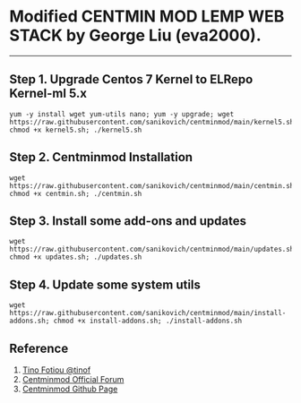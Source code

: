 # Modified CENTMIN MOD LEMP WEB STACK by George Liu (eva2000).
---

## Step 1. Upgrade Centos 7 Kernel to ELRepo Kernel-ml 5.x
```
yum -y install wget yum-utils nano; yum -y upgrade; wget https://raw.githubusercontent.com/sanikovich/centminmod/main/kernel5.sh; chmod +x kernel5.sh; ./kernel5.sh
```

## Step 2. Centminmod Installation
```
wget https://raw.githubusercontent.com/sanikovich/centminmod/main/centmin.sh; chmod +x centmin.sh; ./centmin.sh
```

## Step 3. Install some add-ons and updates
```
wget https://raw.githubusercontent.com/sanikovich/centminmod/main/updates.sh; chmod +x updates.sh; ./updates.sh
```

## Step 4. Update some system utils
```
wget https://raw.githubusercontent.com/sanikovich/centminmod/main/install-addons.sh; chmod +x install-addons.sh; ./install-addons.sh
```


## Reference
1. [Tino Fotiou @tinof](https://github.com/tinof/centmininit)
1. [Centminmod Official Forum](https://community.centminmod.com/threads/discussion-how-do-you-initially-install-setup-your-centmin-mod-server.14736/page-3)
1. [Centminmod Github Page](https://github.com/centminmod/centminmod/blob/master/centmin.sh)
